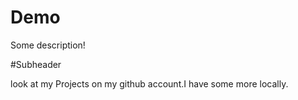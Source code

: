 # Demo

Some description!

#Subheader

look at my Projects on my github account.I have some more locally.
